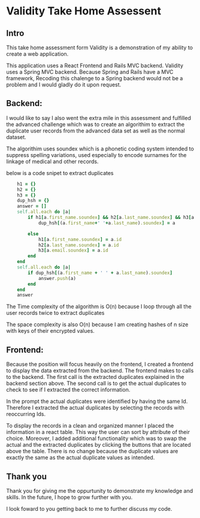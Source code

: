 # Validity Take Home Assessent

## Intro

This take home assessment form Validity is a demonstration of my ability to create a web application.

This application uses a React Frontend and Rails MVC backend. Validity uses a Spring MVC backend. Because Spring and Rails have a MVC framework, Recoding this chalenge to a Spring backend would not be a problem and I would gladly do it upon request.

## Backend:

I would like to say I also went the extra mile in this assessment and fulfilled the advanced challenge which was to create an algorithim to extract the duplicate user records from the advanced data set as well as the normal dataset.

The algorithim uses soundex which is a phonetic coding system intended to suppress spelling variations, used especially to encode surnames for the linkage of medical and other records.

below is a code snipet to extract duplicates

```ruby
    h1 = {}
    h2 = {}
    h3 = {}
    dup_hsh = {}
    answer = []
    self.all.each do |a|
        if h1[a.first_name.soundex] && h2[a.last_name.soundex] && h3[a.email.soundex]
            dup_hsh[(a.first_name+' '+a.last_name).soundex] = a

        else
            h1[a.first_name.soundex] = a.id
            h2[a.last_name.soundex] = a.id
            h3[a.email.soundex] = a.id
        end
    end
    self.all.each do |a|
        if dup_hsh[(a.first_name + ' ' + a.last_name).soundex]
            answer.push(a)
        end
    end
    answer
```


The Time complexity of the algorithm is O(n) because I loop through all the user records twice to extract duplicates

The space complexity is also O(n) because I am creating hashes of n size with keys of their encrypted values.


## Frontend:

Because the position will focus heavily on the frontend, I created a frontend to display the data extracted from the backend.  The frontend makes to calls to the backend.  The first call is the extracted duplicates explained in the backend section above.  The second call is to get the actual duplicates to check to see if I extracted the correct information.

In the prompt the actual duplicates were identified by having the same Id.  Therefore I extracted the actual duplicates by selecting the records with reoccurring Ids.

To display the records in a clean and organized manner I placed the information in a react table.  This way the user can sort by attribute of their choice.  Moreover, I added additional functionality which was to swap the actual and the extracted duplicates by clicking the buttons that are located above the table.  There is no change because the duplicate values are exactly the same as the actual duplicate values as intended.

## Thank you

Thank you for giving me the oppurtunity to demonstrate my knowledge and skills. In the future, I hope to grow further with you.

I look foward to you getting back to me to further discuss my code.
